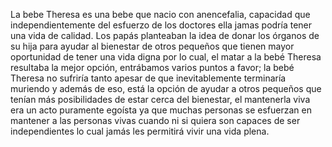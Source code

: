 La bebe Theresa es una bebe que nacio con anencefalia, capacidad que independientemente del
esfuerzo de los doctores ella jamas podría tener una vida de calidad. Los papás planteaban la idea de donar los órganos de su hija para ayudar al bienestar de otros pequeños que tienen mayor oportunidad de tener una vida digna por lo cual, 
el matar a la bebé Theresa resultaba la mejor opción, entrábamos varios puntos a favor; la bebé Theresa no sufriría tanto apesar de que inevitablemente terminaría muriendo y además de eso, está la opción de ayudar a otros pequeños que 
tenían más posibilidades de estar cerca del bienestar, el mantenerla viva era un acto puramente egoísta ya que muchas personas se esfuerzan en mantener a las personas vivas cuando ni si quiera son capaces de ser independientes lo cual jamás les permitirá vivir una vida plena.
